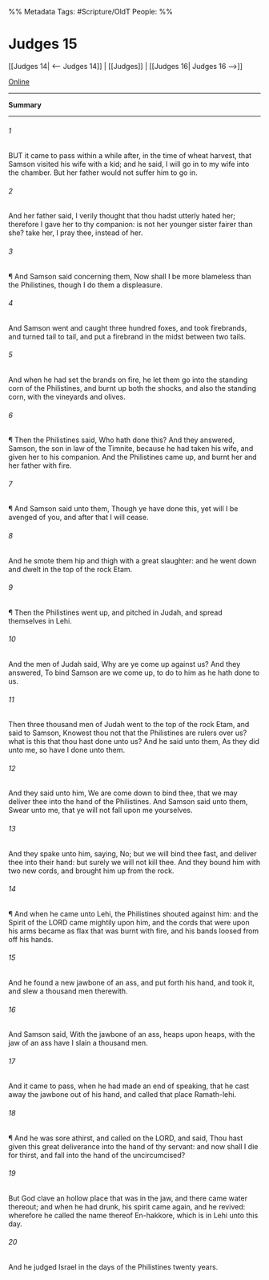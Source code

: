 

%% Metadata
Tags: #Scripture/OldT
People: 
%%
# Judges 15
[[Judges 14| <-- Judges 14]] | [[Judges]] | [[Judges 16| Judges 16 -->]]

[Online](https://churchofjesuschrist.org/study/scriptures/ot/judg/15?lang=eng)

---
__Summary__



---

###### 1
BUT it came to pass within a while after, in the time of wheat harvest, that Samson visited his wife with a kid; and he said, I will go in to my wife into the chamber.  But her father would not suffer him to go in.
###### 2
And her father said, I verily thought that thou hadst utterly hated her; therefore I gave her to thy companion: is not her younger sister fairer than she?  take her, I pray thee, instead of her.
###### 3
¶ And Samson said concerning them, Now shall I be more blameless than the Philistines, though I do them a displeasure.
###### 4
And Samson went and caught three hundred foxes, and took firebrands, and turned tail to tail, and put a firebrand in the midst between two tails.
###### 5
And when he had set the brands on fire, he let them go into the standing corn of the Philistines, and burnt up both the shocks, and also the standing corn, with the vineyards and olives.
###### 6
¶ Then the Philistines said, Who hath done this?  And they answered, Samson, the son in law of the Timnite, because he had taken his wife, and given her to his companion.  And the Philistines came up, and burnt her and her father with fire.
###### 7
¶ And Samson said unto them, Though ye have done this, yet will I be avenged of you, and after that I will cease.
###### 8
And he smote them hip and thigh with a great slaughter: and he went down and dwelt in the top of the rock Etam.
###### 9
¶ Then the Philistines went up, and pitched in Judah, and spread themselves in Lehi.
###### 10
And the men of Judah said, Why are ye come up against us?  And they answered, To bind Samson are we come up, to do to him as he hath done to us.
###### 11
Then three thousand men of Judah went to the top of the rock Etam, and said to Samson, Knowest thou not that the Philistines are rulers over us?  what is this that thou hast done unto us? And he said unto them, As they did unto me, so have I done unto them.
###### 12
And they said unto him, We are come down to bind thee, that we may deliver thee into the hand of the Philistines.  And Samson said unto them, Swear unto me, that ye will not fall upon me yourselves.
###### 13
And they spake unto him, saying, No; but we will bind thee fast, and deliver thee into their hand: but surely we will not kill thee.  And they bound him with two new cords, and brought him up from the rock.
###### 14
¶ And when he came unto Lehi, the Philistines shouted against him: and the Spirit of the LORD came mightily upon him, and the cords that were upon his arms became as flax that was burnt with fire, and his bands loosed from off his hands.
###### 15
And he found a new jawbone of an ass, and put forth his hand, and took it, and slew a thousand men therewith.
###### 16
And Samson said, With the jawbone of an ass, heaps upon heaps, with the jaw of an ass have I slain a thousand men.
###### 17
And it came to pass, when he had made an end of speaking, that he cast away the jawbone out of his hand, and called that place Ramath-lehi.
###### 18
¶ And he was sore athirst, and called on the LORD, and said, Thou hast given this great deliverance into the hand of thy servant: and now shall I die for thirst, and fall into the hand of the uncircumcised?
###### 19
But God clave an hollow place that was in the jaw, and there came water thereout; and when he had drunk, his spirit came again, and he revived: wherefore he called the name thereof En-hakkore, which is in Lehi unto this day.
###### 20
And he judged Israel in the days of the Philistines twenty years.



